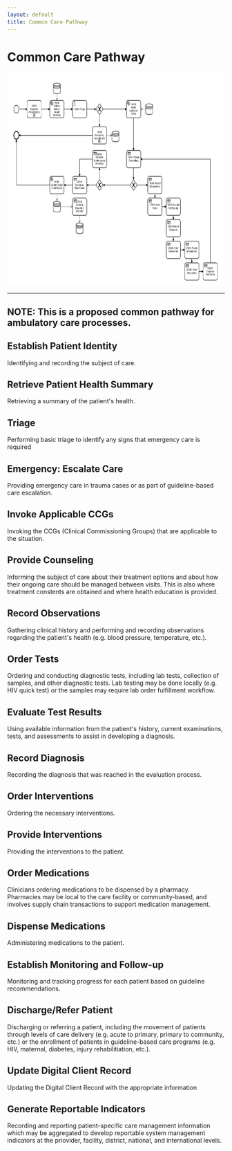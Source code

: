 ```yaml
---
layout: default
title: Common Care Pathway
---
```

# Common Care Pathway

<div>
  <img src="assets/images/common-pathway.png" alt="Common Care Pathway" height="494" width="766"/>
</div>

<!--
Diagram evokes more encounter-based care, doesn't communicate that it potentially applies to more distributed care

Potentially simplify even more:
  Diagnosis/Therapy/Procedure/Identity
-->

---
NOTE: This is a proposed common pathway for ambulatory care processes.
---

## Establish Patient Identity 

Identifying and recording the subject of care.

## Retrieve Patient Health Summary 

Retrieving a summary of the patient's health.

## Triage

Performing basic triage to identify any signs that emergency care is required

## Emergency: Escalate Care

Providing emergency care in trauma cases or as part of guideline-based care escalation.

## Invoke Applicable CCGs

Invoking the CCGs (Clinical Commissioning Groups) that are applicable to the situation.

## Provide Counseling

Informing the subject of care about their treatment options and about how their ongoing care should be managed between visits. This is also where treatment constents are obtained and where health education is provided.

## Record Observations

Gathering clinical history and performing and recording observations regarding the patient's health (e.g. blood pressure, temperature, etc.).

## Order Tests

Ordering and conducting diagnostic tests, including lab tests, collection of samples, and other diagnostic tests. Lab testing may be done locally (e.g. HIV quick test) or the samples may require lab order fulfillment workflow.

## Evaluate Test Results

Using available information from the patient's history, current examinations, tests, and assessments to assist in developing a diagnosis.

## Record Diagnosis

Recording the diagnosis that was reached in the evaluation process. 

## Order Interventions

Ordering the necessary interventions.

## Provide Interventions

Providing the interventions to the patient. 

## Order Medications

Clinicians ordering medications to be dispensed by a pharmacy. Pharmacies may be local to the care facility or community-based, and involves supply chain transactions to support medication management.

## Dispense Medications

Administering medications to the patient.

## Establish Monitoring and Follow-up

Monitoring and tracking progress for each patient based on guideline recommendations.

## Discharge/Refer Patient

Discharging or referring a patient, including the movement of patients through levels of care delivery (e.g. acute to primary, primary to community, etc.) or the enrollment of patients in guideline-based care programs (e.g. HIV, maternal, diabetes, injury rehabilitiation, etc.).

## Update Digital Client Record 

Updating the Digital Client Record with the appropriate information

## Generate Reportable Indicators

Recording and reporting patient-specific care management information which may be aggregated to develop reportable system management indicators at the priovider, facility, district, national, and international levels.